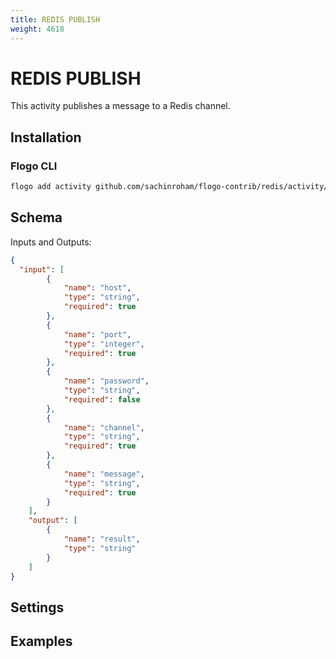 ```yaml
---
title: REDIS PUBLISH
weight: 4618
---
```


# REDIS PUBLISH
This activity publishes a message to a Redis channel.

## Installation

### Flogo CLI
```bash
flogo add activity github.com/sachinroham/flogo-contrib/redis/activity/redispub
```

## Schema
Inputs and Outputs:

```json
{
  "input": [
		{
			"name": "host",
			"type": "string",
			"required": true
		},
		{
			"name": "port",
			"type": "integer",
			"required": true
		},
		{
			"name": "password",
			"type": "string",
			"required": false
		},
		{
			"name": "channel",
			"type": "string",
			"required": true
		},
		{
			"name": "message",
			"type": "string",
			"required": true
		}
	],
	"output": [
		{
			"name": "result",
			"type": "string"
		}
	]
}
```
## Settings


## Examples
